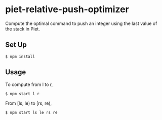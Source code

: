 # piet-relative-push-optimizer
Compute the optimal command to push an integer using the last value of the stack in Piet.

## Set Up

`$ npm install`

## Usage

To compute from l to r, 

`$ npm start l r`

From [ls, le) to [rs, re),

`$ npm start ls le rs re`